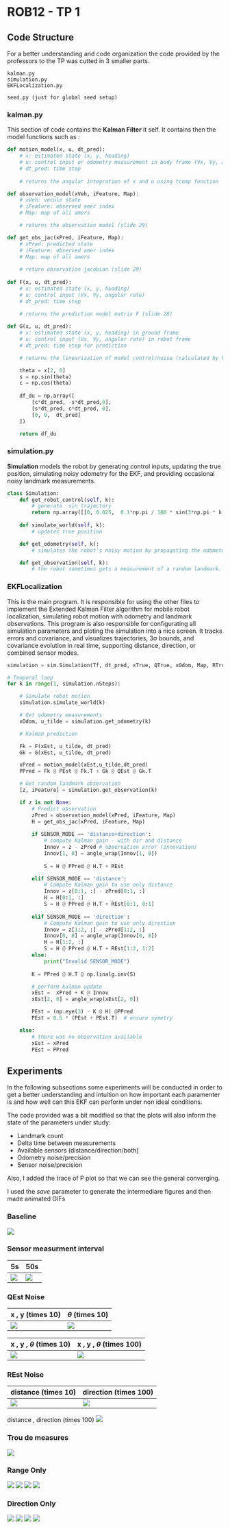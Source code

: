 # ROB12 - TP 1

## Code Structure

For a better understanding and code organization the code provided by the professors to the TP was cutted in 3 smaller parts. 

```
kalman.py
simulation.py
EKFLocalization.py

seed.py (just for global seed setup) 
```

### kalman.py

This section of code contains the **Kalman Filter** it self. It contains then the model functions such as :

```python
def motion_model(x, u, dt_pred):
    # x: estimated state (x, y, heading)
    # u: control input or odometry measurement in body frame (Vx, Vy, angular rate)
    # dt_pred: time step
    
    # returns the angular integration of x and u using tcomp function

def observation_model(xVeh, iFeature, Map):
    # xVeh: vecule state
    # iFeature: observed amer index
    # Map: map of all amers

    # returns the observation model (slide 29)

def get_obs_jac(xPred, iFeature, Map):
    # xPred: predicted state
    # iFeature: observed amer index
    # Map: map of all amers
    
    # return observation jacobian (slide 29)
    
def F(x, u, dt_pred):
    # x: estimated state (x, y, heading)
    # u: control input (Vx, Vy, angular rate)
    # dt_pred: time step
    
    # returns the prediction model matrix F (slide 28)

def G(x, u, dt_pred):
    # x: estimated state (x, y, heading) in ground frame
    # u: control input (Vx, Vy, angular rate) in robot frame
    # dt_pred: time step for prediction

    # returns the linearization of model control/noise (calculated by hand)

    theta = x[2, 0]
    s = np.sin(theta)
    c = np.cos(theta)
    
    df_du = np.array([
        [c*dt_pred, -s*dt_pred,0],
        [s*dt_pred, c*dt_pred, 0],
        [0, 0,  dt_pred]
    ])

    return df_du

```

### simulation.py

**Simulation** models the robot by generating control inputs, updating the true position, simulating noisy odometry for the EKF, and providing occasional noisy landmark measurements.


```python
class Simulation:        
    def get_robot_control(self, k):
        # generate  sin trajectory
        return np.array([[0, 0.025,  0.1*np.pi / 180 * sin(3*np.pi * k / self.nSteps)]]).T
        
    def simulate_world(self, k):
        # updates true position

    def get_odometry(self, k):
        # simulates the robot's noisy motion by propagating the odometry state with the control input and then adding Gaussian noise from QTrue, returning both the updated noisy state and noisy control, which is what the EKF uses instead of the true state.

    def get_observation(self, k):
        # the robot sometimes gets a measurement of a random landmark. That measurement is noisy, and sometimes it may not exist at all (depending on timing and validity conditions).
```

### EKFLocalization

This is the main program. It is responsible for using the other files to implement the Extended Kalman Filter algorithm for mobile robot localization, simulating robot motion with odometry and landmark observations. This program is also responsible for configurating all simulation parameters and ploting the simulation into a nice screen. It tracks errors and covariance, and visualizes trajectories, 3σ bounds, and covariance evolution in real time, supporting distance, direction, or combined sensor modes.

```python
simulation = sim.Simulation(Tf, dt_pred, xTrue, QTrue, xOdom, Map, RTrue, dt_meas)

# Temporal loop
for k in range(1, simulation.nSteps):

    # Simulate robot motion
    simulation.simulate_world(k)

    # Get odometry measurements
    xOdom, u_tilde = simulation.get_odometry(k)

    # Kalman prediction

    Fk = F(xEst, u_tilde, dt_pred)
    Gk = G(xEst, u_tilde, dt_pred)

    xPred = motion_model(xEst,u_tilde,dt_pred)
    PPred = Fk @ PEst @ Fk.T + Gk @ QEst @ Gk.T

    # Get random landmark observation
    [z, iFeature] = simulation.get_observation(k)

    if z is not None:
        # Predict observation
        zPred = observation_model(xPred, iFeature, Map)
        H = get_obs_jac(xPred, iFeature, Map)
        
        if SENSOR_MODE == 'distance+direction':
            # compute Kalman gain - with dir and distance
            Innov = z - zPred # observation error (innovation)
            Innov[1, 0] = angle_wrap(Innov[1, 0])
            
            S = H @ PPred @ H.T + REst 

        elif SENSOR_MODE == 'distance':
            # Compute Kalman gain to use only distance
            Innov = z[0:1, :] - zPred[0:1, :]
            H = H[0:1, :]
            S = H @ PPred @ H.T + REst[0:1, 0:1]
            
        elif SENSOR_MODE == 'direction':
            # Compute Kalman gain to use only direction
            Innov = z[1:2, :] - zPred[1:2, :]
            Innov[0, 0] = angle_wrap(Innov[0, 0])
            H = H[1:2, :]
            S = H @ PPred @ H.T + REst[1:2, 1:2]
        else:
            print("Invalid SENSOR_MODE")
        
        K = PPred @ H.T @ np.linalg.inv(S)

        # perform kalman update
        xEst =  xPred + K @ Innov
        xEst[2, 0] = angle_wrap(xEst[2, 0])

        PEst = (np.eye(3) - K @ H) @PPred
        PEst = 0.5 * (PEst + PEst.T)  # ensure symetry

    else:
        # there was no observation available
        xEst = xPred
        PEst = PPred
```
## Experiments

In the following subsections some experiments will be conducted in order to get a better understanding and intuition on how important each paramenter is and how well can this EKF can perform under non ideal conditions. 

The code provided was a bit modified so that the plots will also inform the state of the parameters under study: 

- Landmark count
- Delta time between measurements
- Available sensors (distance/direction/both]
- Odometry noise/precision
- Sensor noise/precision

Also, I added the trace of P plot so that we can see the general converging.

I used the *save* parameter to generate the intermediare figures and then made animated GIFs

### Baseline

![](/gifs/baseline.gif)

### Sensor measurment interval
| 5s | 50s |
| --- | --- |
| ![](/gifs/dt_meas/dt_meas_5.gif) | ![](/gifs/dt_meas/dt_meas_50.gif) |

### QEst Noise

| x , y (times 10) | $\theta$ (times 10) |
| --- | --- |
| ![](/gifs/QEst/xy_10.gif) | ![](/gifs/QEst/theta_10.gif) |


| x , y , $\theta$ (times 10) | x , y , $\theta$ (times 100) |
| --- | --- |
| ![](/gifs/QEst/xy_theta_10.gif) | ![](/gifs/QEst/xy_theta100.gif) |

### REst Noise

| distance (times 10) | direction (times 100) |
| --- | --- |
| ![](/gifs/REst/distance_10.gif) | ![](/gifs/REst/angle_10.gif) |

distance , direction (times 100)
![](/gifs/REst/angle_distance_10.gif)

### Trou de measures

![](/gifs/trou_sim/sensor_problems.gif)

### Range Only

![](/gifs/dist_only/1.gif)
![](/gifs/dist_only/2.gif.gif)
![](/gifs/dist_only/3.gif)
![](/gifs/dist_only/30.gif.gif)

### Direction Only

![](/gifs/direc_only/1.gif)
![](/gifs/direc_only/2.gif.gif)
![](/gifs/direc_only/3.gif)
![](/gifs/direc_only/30.gif.gif)